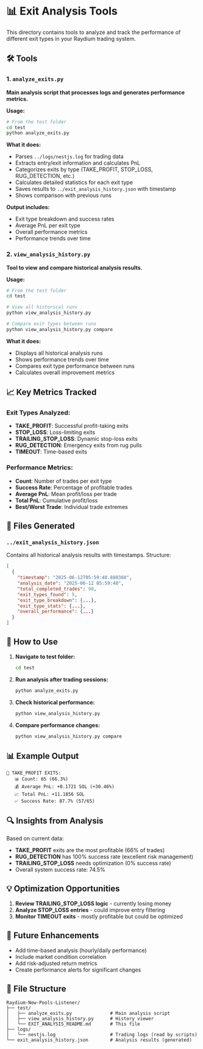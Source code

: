 # 📊 Exit Analysis Tools

This directory contains tools to analyze and track the performance of different exit types in your Raydium trading system.

## 🛠️ Tools

### 1. `analyze_exits.py`
**Main analysis script that processes logs and generates performance metrics.**

**Usage:**
```bash
# From the test folder
cd test
python analyze_exits.py
```

**What it does:**
- Parses `../logs/nestjs.log` for trading data
- Extracts entry/exit information and calculates PnL
- Categorizes exits by type (TAKE_PROFIT, STOP_LOSS, RUG_DETECTION, etc.)
- Calculates detailed statistics for each exit type
- Saves results to `../exit_analysis_history.json` with timestamp
- Shows comparison with previous runs

**Output includes:**
- Exit type breakdown and success rates
- Average PnL per exit type
- Overall performance metrics
- Performance trends over time

### 2. `view_analysis_history.py`
**Tool to view and compare historical analysis results.**

**Usage:**
```bash
# From the test folder
cd test

# View all historical runs
python view_analysis_history.py

# Compare exit types between runs
python view_analysis_history.py compare
```

**What it does:**
- Displays all historical analysis runs
- Shows performance trends over time
- Compares exit type performance between runs
- Calculates overall improvement metrics

## 📈 Key Metrics Tracked

### Exit Types Analyzed:
- **TAKE_PROFIT**: Successful profit-taking exits
- **STOP_LOSS**: Loss-limiting exits
- **TRAILING_STOP_LOSS**: Dynamic stop-loss exits
- **RUG_DETECTION**: Emergency exits from rug pulls
- **TIMEOUT**: Time-based exits

### Performance Metrics:
- **Count**: Number of trades per exit type
- **Success Rate**: Percentage of profitable trades
- **Average PnL**: Mean profit/loss per trade
- **Total PnL**: Cumulative profit/loss
- **Best/Worst Trade**: Individual trade extremes

## 📁 Files Generated

### `../exit_analysis_history.json`
Contains all historical analysis results with timestamps. Structure:
```json
[
  {
    "timestamp": "2025-06-12T05:59:40.880360",
    "analysis_date": "2025-06-12 05:59:40",
    "total_completed_trades": 98,
    "exit_types_found": 5,
    "exit_type_breakdown": {...},
    "exit_type_stats": {...},
    "overall_performance": {...}
  }
]
```

## 🎯 How to Use

1. **Navigate to test folder:**
   ```bash
   cd test
   ```

2. **Run analysis after trading sessions:**
   ```bash
   python analyze_exits.py
   ```

3. **Check historical performance:**
   ```bash
   python view_analysis_history.py
   ```

4. **Compare performance changes:**
   ```bash
   python view_analysis_history.py compare
   ```

## 📊 Example Output

```
🎯 TAKE_PROFIT EXITS:
   📊 Count: 65 (66.3%)
   💰 Average PnL: +0.1721 SOL (+30.46%)
   📈 Total PnL: +11.1856 SOL
   ✅ Success Rate: 87.7% (57/65)
```

## 🔍 Insights from Analysis

Based on current data:
- **TAKE_PROFIT** exits are the most profitable (66% of trades)
- **RUG_DETECTION** has 100% success rate (excellent risk management)
- **TRAILING_STOP_LOSS** needs optimization (0% success rate)
- Overall system success rate: 74.5%

## 💡 Optimization Opportunities

1. **Review TRAILING_STOP_LOSS logic** - currently losing money
2. **Analyze STOP_LOSS entries** - could improve entry filtering
3. **Monitor TIMEOUT exits** - mostly profitable but could be optimized

## 🚀 Future Enhancements

- Add time-based analysis (hourly/daily performance)
- Include market condition correlation
- Add risk-adjusted return metrics
- Create performance alerts for significant changes

## 📂 File Structure

```
Raydium-New-Pools-Listener/
├── test/
│   ├── analyze_exits.py              # Main analysis script
│   ├── view_analysis_history.py      # History viewer
│   └── EXIT_ANALYSIS_README.md       # This file
├── logs/
│   └── nestjs.log                    # Trading logs (read by scripts)
└── exit_analysis_history.json        # Analysis results (generated)
``` 